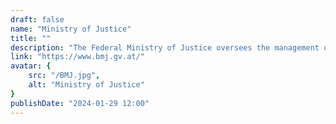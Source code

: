 ```yaml
---
draft: false
name: "Ministry of Justice"
title: ""
description: "The Federal Ministry of Justice oversees the management of all criminal proceedings in Austria, providing official and technical supervision to public prosecutors. The Legal Informatics Department supports public prosecutor's offices and courts nationwide. Additionally, specialized cybercrime competence centers have been established in Vienna, Graz, Linz, Salzburg, and Innsbruck to assist and, in some instances, independently conduct cybercrime procedures."
link: "https://www.bmj.gv.at/"
avatar: {
    src: "/BMJ.jpg",
    alt: "Ministry of Justice"
}
publishDate: "2024-01-29 12:00"
---
```

